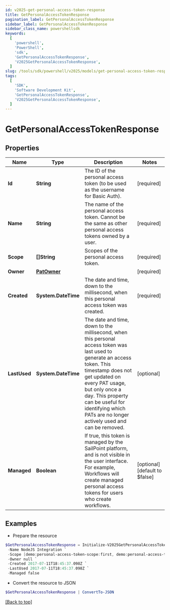 ```yaml
---
id: v2025-get-personal-access-token-response
title: GetPersonalAccessTokenResponse
pagination_label: GetPersonalAccessTokenResponse
sidebar_label: GetPersonalAccessTokenResponse
sidebar_class_name: powershellsdk
keywords:
  [
    'powershell',
    'PowerShell',
    'sdk',
    'GetPersonalAccessTokenResponse',
    'V2025GetPersonalAccessTokenResponse',
  ]
slug: /tools/sdk/powershell/v2025/models/get-personal-access-token-response
tags:
  [
    'SDK',
    'Software Development Kit',
    'GetPersonalAccessTokenResponse',
    'V2025GetPersonalAccessTokenResponse',
  ]
---
```


# GetPersonalAccessTokenResponse

## Properties

| Name | Type | Description | Notes |
| --- | --- | --- | --- |
| **Id** | **String** | The ID of the personal access token (to be used as the username for Basic Auth). | [required] |
| **Name** | **String** | The name of the personal access token. Cannot be the same as other personal access tokens owned by a user. | [required] |
| **Scope** | **[]String** | Scopes of the personal access token. | [required] |
| **Owner** | [**PatOwner**](pat-owner) |  | [required] |
| **Created** | **System.DateTime** | The date and time, down to the millisecond, when this personal access token was created. | [required] |
| **LastUsed** | **System.DateTime** | The date and time, down to the millisecond, when this personal access token was last used to generate an access token. This timestamp does not get updated on every PAT usage, but only once a day. This property can be useful for identifying which PATs are no longer actively used and can be removed. | [optional] |
| **Managed** | **Boolean** | If true, this token is managed by the SailPoint platform, and is not visible in the user interface. For example, Workflows will create managed personal access tokens for users who create workflows. | [optional] [default to $false] |

## Examples

- Prepare the resource

```powershell
$GetPersonalAccessTokenResponse = Initialize-V2025GetPersonalAccessTokenResponse  -Id 86f1dc6fe8f54414950454cbb11278fa `
 -Name NodeJS Integration `
 -Scope [demo:personal-access-token-scope:first, demo:personal-access-token-scope:second] `
 -Owner null `
 -Created 2017-07-11T18:45:37.098Z `
 -LastUsed 2017-07-11T18:45:37.098Z `
 -Managed false
```

- Convert the resource to JSON

```powershell
$GetPersonalAccessTokenResponse | ConvertTo-JSON
```

[[Back to top]](#)

